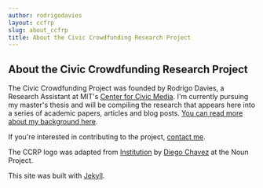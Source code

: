 ```yaml
---
author: rodrigodavies
layout: ccfrp
slug: about_ccfrp
title: About the Civic Crowdfunding Research Project
---
```


<h2>About the Civic Crowdfunding Research Project</h2>

The Civic Crowdfunding Project was founded by Rodrigo Davies, a Research Assistant at MIT's <a href="http://civic.mit.edu">Center for Civic Media</a>. I'm currently pursuing my master's thesis and will be compiling the research that appears here into a series of academic papers, articles and blog posts. <a href="{{ site.baseurl }}/about">You can read more about my background here</a>.

If you're interested in contributing to the project, <a href="mailto:rodrigo@civiccrowdfunding.com">contact me</a>.

The CCRP logo was adapted from <a href="http://thenounproject.com/noun/institution/#icon-No11638" target="_blank">Institution</a> by <a href="http://thenounproject.com/diegochavez" target="_blank">Diego Chavez</a> at the Noun Project.

This site was built with <a href="http://jekyllrb.com">Jekyll</a>.